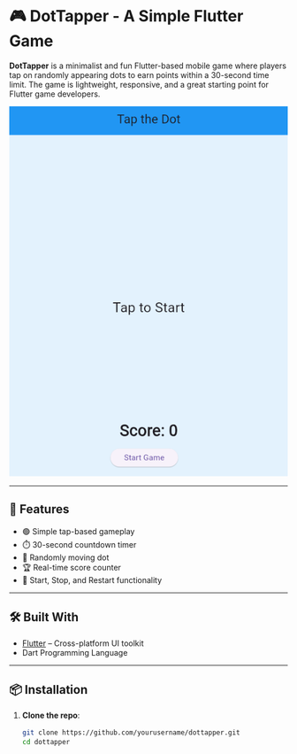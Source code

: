 # 🎮 DotTapper - A Simple Flutter Game

**DotTapper** is a minimalist and fun Flutter-based mobile game where players tap on randomly appearing dots to earn points within a 30-second time limit. The game is lightweight, responsive, and a great starting point for Flutter game developers.

![DotTapper Screenshot](assets/preview.png) <!-- Optional: Add a screenshot in your repo -->

---

## 🚀 Features

- 🟢 Simple tap-based gameplay
- ⏱️ 30-second countdown timer
- 🔴 Randomly moving dot
- 🏆 Real-time score counter
- 🔁 Start, Stop, and Restart functionality

---

## 🛠️ Built With

- [Flutter](https://flutter.dev/) – Cross-platform UI toolkit
- Dart Programming Language

---

## 📦 Installation

1. **Clone the repo**:
   ```bash
   git clone https://github.com/yourusername/dottapper.git
   cd dottapper
